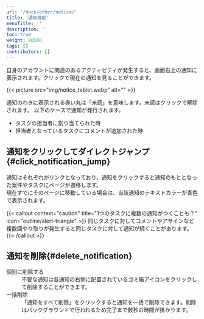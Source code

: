 ```yaml
---
url: '/docs/other/notice/'
title: '通知機能'
menuTitle: ''
description: ''
toc: true
weight: 80500
tags: []
contributors: []
---
```


自身のアカウントに関連のあるアクティビティが発生すると、画面右上の通知に表示されます。クリックで現在の通知を見ることができます。

{{< picture src="img/notice_tablet.webp" alt="" >}}

通知のわきに表示される赤い丸は「未読」を意味します。未読はクリックで解除されます。
以下のケースで通知が発行されます。

- タスクの担当者に割り当てられた時
- 担当者となっているタスクにコメントが追加された時

## 通知をクリックしてダイレクトジャンプ{#click_notification_jump}

通知はそれぞれがリンクとなっており、通知をクリックすると通知のもととなった案件やタスクにページが遷移します。  
現在すでにそのページに移動している場合は、当該通知のテキストカラーが青色で表示されます。

{{< callout context="caution" title="1つのタスクに複数の通知がつくことも？" icon="outline/alert-triangle" >}}
同じタスクに対してコメントやアサインなど複数回やり取りが発生すると同じタスクに対して通知が続くことがあります。
{{< /callout >}}

## 通知を削除{#delete_notification}

<dl class="basic">
<dt>個別に削除する</dt>
<dd>不要な通知は各通知の右側に配置されているゴミ箱アイコンをクリックして削除することができます。</dd>
<dt>一括削除</dt>
<dd>「通知をすべて削除」をクリックすると通知を一括で削除できます。削除はバックグラウンドで行われるため完了まで数秒の時間が掛かります。</dd>
</dl>
